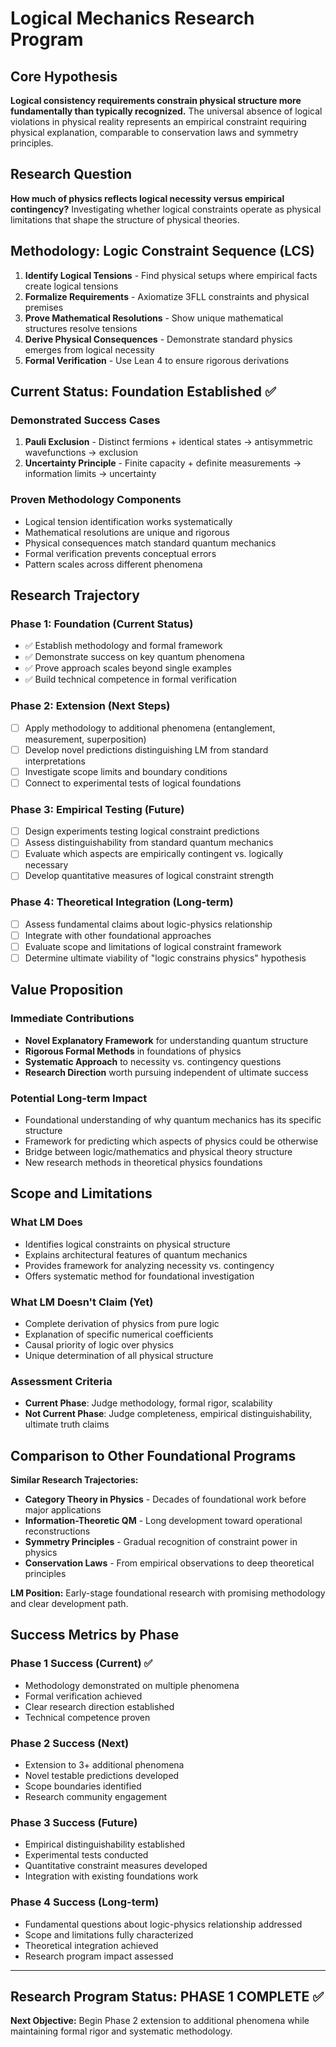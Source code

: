 # Logical Mechanics Research Program

## Core Hypothesis
**Logical consistency requirements constrain physical structure more fundamentally than typically recognized.** The universal absence of logical violations in physical reality represents an empirical constraint requiring physical explanation, comparable to conservation laws and symmetry principles.

## Research Question
**How much of physics reflects logical necessity versus empirical contingency?** Investigating whether logical constraints operate as physical limitations that shape the structure of physical theories.

## Methodology: Logic Constraint Sequence (LCS)
1. **Identify Logical Tensions** - Find physical setups where empirical facts create logical tensions
2. **Formalize Requirements** - Axiomatize 3FLL constraints and physical premises  
3. **Prove Mathematical Resolutions** - Show unique mathematical structures resolve tensions
4. **Derive Physical Consequences** - Demonstrate standard physics emerges from logical necessity
5. **Formal Verification** - Use Lean 4 to ensure rigorous derivations

## Current Status: Foundation Established ✅

### **Demonstrated Success Cases**
1. **Pauli Exclusion** - Distinct fermions + identical states → antisymmetric wavefunctions → exclusion
2. **Uncertainty Principle** - Finite capacity + definite measurements → information limits → uncertainty

### **Proven Methodology Components**
- Logical tension identification works systematically
- Mathematical resolutions are unique and rigorous  
- Physical consequences match standard quantum mechanics
- Formal verification prevents conceptual errors
- Pattern scales across different phenomena

## Research Trajectory

### **Phase 1: Foundation (Current Status)**
- ✅ Establish methodology and formal framework
- ✅ Demonstrate success on key quantum phenomena
- ✅ Prove approach scales beyond single examples
- ✅ Build technical competence in formal verification

### **Phase 2: Extension (Next Steps)**
- [ ] Apply methodology to additional phenomena (entanglement, measurement, superposition)
- [ ] Develop novel predictions distinguishing LM from standard interpretations
- [ ] Investigate scope limits and boundary conditions
- [ ] Connect to experimental tests of logical foundations

### **Phase 3: Empirical Testing (Future)**
- [ ] Design experiments testing logical constraint predictions
- [ ] Assess distinguishability from standard quantum mechanics
- [ ] Evaluate which aspects are empirically contingent vs. logically necessary
- [ ] Develop quantitative measures of logical constraint strength

### **Phase 4: Theoretical Integration (Long-term)**
- [ ] Assess fundamental claims about logic-physics relationship
- [ ] Integrate with other foundational approaches
- [ ] Evaluate scope and limitations of logical constraint framework
- [ ] Determine ultimate viability of "logic constrains physics" hypothesis

## Value Proposition

### **Immediate Contributions**
- **Novel Explanatory Framework** for understanding quantum structure
- **Rigorous Formal Methods** in foundations of physics
- **Systematic Approach** to necessity vs. contingency questions
- **Research Direction** worth pursuing independent of ultimate success

### **Potential Long-term Impact**
- Foundational understanding of why quantum mechanics has its specific structure
- Framework for predicting which aspects of physics could be otherwise
- Bridge between logic/mathematics and physical theory structure
- New research methods in theoretical physics foundations

## Scope and Limitations

### **What LM Does**
- Identifies logical constraints on physical structure
- Explains architectural features of quantum mechanics
- Provides framework for analyzing necessity vs. contingency
- Offers systematic method for foundational investigation

### **What LM Doesn't Claim (Yet)**
- Complete derivation of physics from pure logic
- Explanation of specific numerical coefficients
- Causal priority of logic over physics
- Unique determination of all physical structure

### **Assessment Criteria**
- **Current Phase**: Judge methodology, formal rigor, scalability
- **Not Current Phase**: Judge completeness, empirical distinguishability, ultimate truth claims

## Comparison to Other Foundational Programs

**Similar Research Trajectories:**
- **Category Theory in Physics** - Decades of foundational work before major applications
- **Information-Theoretic QM** - Long development toward operational reconstructions  
- **Symmetry Principles** - Gradual recognition of constraint power in physics
- **Conservation Laws** - From empirical observations to deep theoretical principles

**LM Position:** Early-stage foundational research with promising methodology and clear development path.

## Success Metrics by Phase

### **Phase 1 Success (Current)** ✅
- Methodology demonstrated on multiple phenomena
- Formal verification achieved
- Clear research direction established
- Technical competence proven

### **Phase 2 Success (Next)**
- Extension to 3+ additional phenomena
- Novel testable predictions developed
- Scope boundaries identified
- Research community engagement

### **Phase 3 Success (Future)**
- Empirical distinguishability established
- Experimental tests conducted
- Quantitative constraint measures developed
- Integration with existing foundations work

### **Phase 4 Success (Long-term)**
- Fundamental questions about logic-physics relationship addressed
- Scope and limitations fully characterized
- Theoretical integration achieved
- Research program impact assessed

---

## Research Program Status: **PHASE 1 COMPLETE** ✅

**Next Objective:** Begin Phase 2 extension to additional phenomena while maintaining formal rigor and systematic methodology.